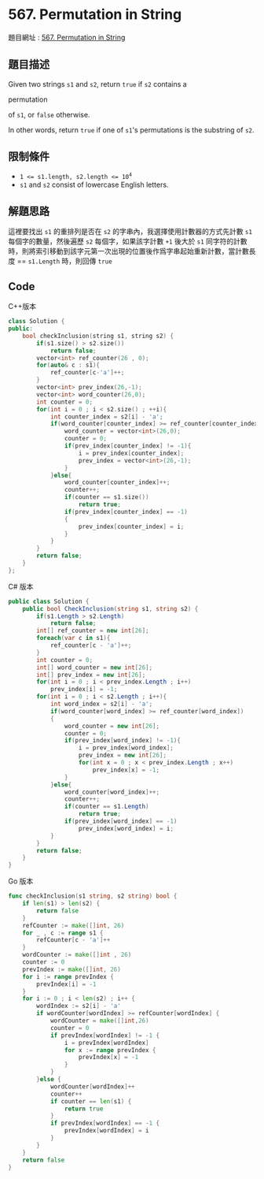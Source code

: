 # 567. Permutation in String

題目網址 : [567. Permutation in String](https://leetcode.com/problems/permutation-in-string/description)

## 題目描述

Given two strings `s1` and `s2`, return `true` if `s2` contains a

permutation

of `s1`, or `false` otherwise.

In other words, return `true` if one of `s1`'s permutations is the substring of `s2`.

## 限制條件

- <code>1 <= s1.length, s2.length <= 10<sup>4</sup></code>
- `s1` and `s2` consist of lowercase English letters.

## 解題思路

這裡要找出 `s1` 的重排列是否在 `s2` 的字串內，我選擇使用計數器的方式先計數 `s1` 每個字的數量，然後遍歷 `s2` 每個字，如果該字計數 `+1` 後大於 `s1` 同字符的計數時，則將索引移動到該字元第一次出現的位置後作爲字串起始重新計數，當計數長度 == `s1.Length` 時，則回傳 `true`

## Code

C++版本

```C++
class Solution {
public:
    bool checkInclusion(string s1, string s2) {
        if(s1.size() > s2.size())
            return false;
        vector<int> ref_counter(26 , 0);
        for(auto& c : s1){
            ref_counter[c-'a']++;
        }
        vector<int> prev_index(26,-1);
        vector<int> word_counter(26,0);
        int counter = 0;
        for(int i = 0 ; i < s2.size() ; ++i){
            int counter_index = s2[i] - 'a';
            if(word_counter[counter_index] >= ref_counter[counter_index]){
                word_counter = vector<int>(26,0);
                counter = 0;
                if(prev_index[counter_index] != -1){
                    i = prev_index[counter_index];
                    prev_index = vector<int>(26,-1);
                }
            }else{
                word_counter[counter_index]++;
                counter++;
                if(counter == s1.size())
                    return true;
                if(prev_index[counter_index] == -1)
                {
                    prev_index[counter_index] = i;
                }
            }
        }
        return false;
    }
};
```

C# 版本

```C#
public class Solution {
    public bool CheckInclusion(string s1, string s2) {
        if(s1.Length > s2.Length)
            return false;
        int[] ref_counter = new int[26];
        foreach(var c in s1){
            ref_counter[c - 'a']++;
        }
        int counter = 0;
        int[] word_counter = new int[26];
        int[] prev_index = new int[26];
        for(int i = 0 ; i < prev_index.Length ; i++)
            prev_index[i] = -1;
        for(int i = 0 ; i < s2.Length ; i++){
            int word_index = s2[i] - 'a';
            if(word_counter[word_index] >= ref_counter[word_index])
            {
                word_counter = new int[26];
                counter = 0;
                if(prev_index[word_index] != -1){
                    i = prev_index[word_index];
                    prev_index = new int[26];
                    for(int x = 0 ; x < prev_index.Length ; x++)
                        prev_index[x] = -1;
                }
            }else{
                word_counter[word_index]++;
                counter++;
                if(counter == s1.Length)
                    return true;
                if(prev_index[word_index] == -1)
                    prev_index[word_index] = i;
            }
        }
        return false;
    }
}
```

Go 版本

```go
func checkInclusion(s1 string, s2 string) bool {
    if len(s1) > len(s2) {
        return false
    }
    refCounter := make([]int, 26)
    for _ , c := range s1 {
        refCounter[c - 'a']++
    }
    wordCounter := make([]int , 26)
    counter := 0
    prevIndex := make([]int, 26)
    for i := range prevIndex {
        prevIndex[i] = -1
    }
    for i := 0 ; i < len(s2) ; i++ {
        wordIndex := s2[i] - 'a'
        if wordCounter[wordIndex] >= refCounter[wordIndex] {
            wordCounter = make([]int,26)
            counter = 0
            if prevIndex[wordIndex] != -1 {
                i = prevIndex[wordIndex]
                for x := range prevIndex {
                    prevIndex[x] = -1
                }
            }
        }else {
            wordCounter[wordIndex]++
            counter++
            if counter == len(s1) {
                return true
            }
            if prevIndex[wordIndex] == -1 {
                prevIndex[wordIndex] = i
            }
        }
    }
    return false
}
```
